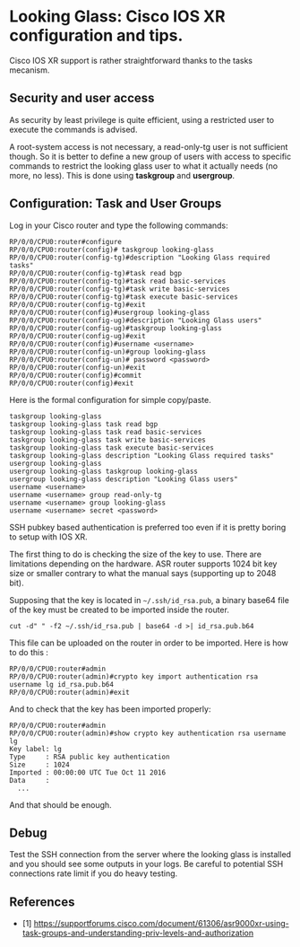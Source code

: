 # Looking Glass: Cisco IOS XR configuration and tips.

Cisco IOS XR support is rather straightforward thanks to the tasks mecanism.

## Security and user access

As security by least privilege is quite efficient, using a restricted user to
execute the commands is advised.

A root-system access is not necessary, a read-only-tg user is not sufficient
though. So it is better to define a new group of users with access to
specific commands to restrict the looking glass user to what it actually needs
(no more, no less). This is done using **taskgroup** and **usergroup**.

## Configuration: Task and User Groups

Log in your Cisco router and type the following commands:

```
RP/0/0/CPU0:router#configure
RP/0/0/CPU0:router(config)# taskgroup looking-glass
RP/0/0/CPU0:router(config-tg)#description "Looking Glass required tasks"
RP/0/0/CPU0:router(config-tg)#task read bgp
RP/0/0/CPU0:router(config-tg)#task read basic-services
RP/0/0/CPU0:router(config-tg)#task write basic-services
RP/0/0/CPU0:router(config-tg)#task execute basic-services
RP/0/0/CPU0:router(config-tg)#exit
RP/0/0/CPU0:router(config)#usergroup looking-glass
RP/0/0/CPU0:router(config-ug)#description "Looking Glass users"
RP/0/0/CPU0:router(config-ug)#taskgroup looking-glass
RP/0/0/CPU0:router(config-ug)#exit
RP/0/0/CPU0:router(config)#username <username>
RP/0/0/CPU0:router(config-un)#group looking-glass
RP/0/0/CPU0:router(config-un)# password <password>
RP/0/0/CPU0:router(config-un)#exit
RP/0/0/CPU0:router(config)#commit
RP/0/0/CPU0:router(config)#exit
```

Here is the formal configuration for simple copy/paste.
```
taskgroup looking-glass
taskgroup looking-glass task read bgp
taskgroup looking-glass task read basic-services
taskgroup looking-glass task write basic-services
taskgroup looking-glass task execute basic-services
taskgroup looking-glass description "Looking Glass required tasks"
usergroup looking-glass
usergroup looking-glass taskgroup looking-glass
usergroup looking-glass description "Looking Glass users"
username <username>
username <username> group read-only-tg
username <username> group looking-glass
username <username> secret <password>
```

SSH pubkey based authentication is preferred too even if it is pretty boring
to setup with IOS XR.

The first thing to do is checking the size of the key to use. There are
limitations depending on the hardware. ASR router supports 1024 bit key size
or smaller contrary to what the manual says (supporting up to 2048 bit).

Supposing that the key is located in `~/.ssh/id_rsa.pub`, a binary base64 file
of the key must be created to be imported inside the router.

```
cut -d" " -f2 ~/.ssh/id_rsa.pub | base64 -d >| id_rsa.pub.b64
```

This file can be uploaded on the router in order to be imported. Here is how to do this :

```
RP/0/0/CPU0:router#admin
RP/0/0/CPU0:router(admin)#crypto key import authentication rsa username lg id_rsa.pub.b64
RP/0/0/CPU0:router(admin)#exit
```

And to check that the key has been imported properly:

```
RP/0/0/CPU0:router#admin
RP/0/0/CPU0:router(admin)#show crypto key authentication rsa username lg
Key label: lg
Type     : RSA public key authentication
Size     : 1024
Imported : 00:00:00 UTC Tue Oct 11 2016
Data     :
  ...
```

And that should be enough.

## Debug

Test the SSH connection from the server where the looking glass is installed
and you should see some outputs in your logs. Be careful to potential SSH
connections rate limit if you do heavy testing.

## References

  * [1] https://supportforums.cisco.com/document/61306/asr9000xr-using-task-groups-and-understanding-priv-levels-and-authorization
